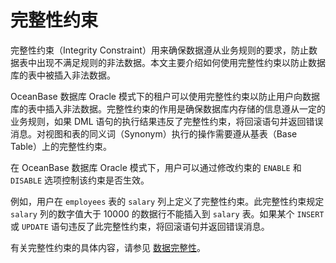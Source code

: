 完整性约束 
==========================

完整性约束（Integrity Constraint）用来确保数据遵从业务规则的要求，防止数据表中出现不满足规则的非法数据。本文主要介绍如何使用完整性约束以防止数据库的表中被插入非法数据。

OceanBase 数据库 Oracle 模式下的租户可以使用完整性约束以防止用户向数据库的表中插入非法数据。完整性约束的作用是确保数据库内存储的信息遵从一定的业务规则，如果 DML 语句的执行结果违反了完整性约束，将回滚语句并返回错误消息。对视图和表的同义词（Synonym）执行的操作需要遵从基表（Base Table）上的完整性约束。

在 OceanBase 数据库 Oracle 模式下，用户可以通过修改约束的 `ENABLE` 和 `DISABLE` 选项控制该约束是否生效。

​例如，用户在 `employees` 表的 `salary` 列上定义了完整性约束。此完整性约束规定 `salary` 列的数字值大于 10000 的数据行不能插入到 `salary` 表。如果某个 `INSERT` 或 `UPDATE` 语句违反了此完整性约束，将回滚语句并返回错误消息。

​有关完整性约束的具体内容，请参见 [数据完整性](https://yuque.antfin-inc.com/bng8bl/wgzcq5/ngwnzm_chtlhe)。
